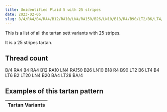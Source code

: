 ```yaml
---
title: Unidentified Plaid 5 with 25 stripes
date: 2023-02-05
slug: B/4/RA4/B4/RA4/B12/RA10/LN4/RA150/B26/LN10/B18/R4/B90/LT2/B6/LT4/B4/LT6/B2/LT20/LN4/B20/BA4/LT28/BA/4
---
```

This is a list of all the tartan sett variants with 25 stripes.

It is a 25 stripes tartan.


## Thread count
B/4 RA4 B4 RA4 B12 RA10 LN4 RA150 B26 LN10 B18 R4 B90 LT2 B6 LT4 B4 LT6 B2 LT20 LN4 B20 BA4 LT28 BA/4

## Examples of this tartan pattern

| Tartan Variants |
|---------------|
